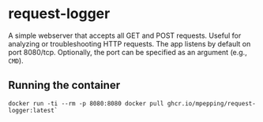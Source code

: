# request-logger

A simple webserver that accepts all GET and POST requests. Useful for analyzing or troubleshooting HTTP requests. The app listens by default on port 8080/tcp. Optionally, the port can be specified as an argument (e.g., `CMD`).

## Running the container

```lang=shell
docker run -ti --rm -p 8080:8080 docker pull ghcr.io/mpepping/request-logger:latest`
```
